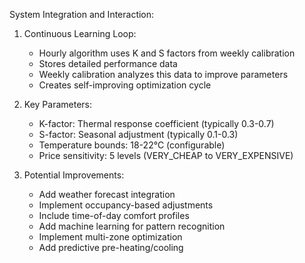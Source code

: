 System Integration and Interaction:

1. Continuous Learning Loop:
   - Hourly algorithm uses K and S factors from weekly calibration
   - Stores detailed performance data
   - Weekly calibration analyzes this data to improve parameters
   - Creates self-improving optimization cycle

2. Key Parameters:
   - K-factor: Thermal response coefficient (typically 0.3-0.7)
   - S-factor: Seasonal adjustment (typically 0.1-0.3)
   - Temperature bounds: 18-22°C (configurable)
   - Price sensitivity: 5 levels (VERY_CHEAP to VERY_EXPENSIVE)

3. Potential Improvements:
   - Add weather forecast integration
   - Implement occupancy-based adjustments
   - Include time-of-day comfort profiles
   - Add machine learning for pattern recognition
   - Implement multi-zone optimization
   - Add predictive pre-heating/cooling